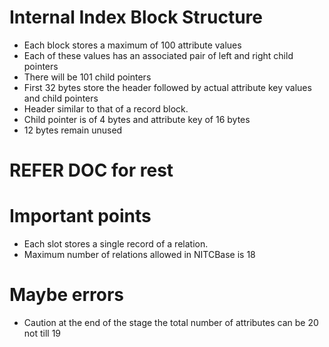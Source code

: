 # Internal Index Block Structure

- Each block stores a maximum of 100 attribute values
- Each of these values has an associated pair of left and right child pointers
- There will be 101 child pointers
- First 32 bytes store the header followed by actual attribute key values and child pointers
- Header similar to that of a record block.
- Child pointer is of 4 bytes and attribute key of 16 bytes
- 12 bytes remain unused

# REFER DOC for rest

# Important points

- Each slot stores a single record of a relation.
- Maximum number of relations allowed in NITCBase is 18

# Maybe errors
- Caution at the end of the stage the total number of attributes can be 20 not till 19
